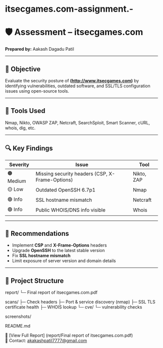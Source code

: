 # itsecgames.com-assignment.-
# 🛡️ Assessment – itsecgames.com  

**Prepared by:** Aakash Dagadu Patil  

---

## 🎯 Objective  
Evaluate the security posture of **(http://www.itsecgames.com)** by identifying vulnerabilities, outdated software, and SSL/TLS configuration issues using open-source tools.

---

## 🧰 Tools Used  
Nmap, Nikto, OWASP ZAP, Netcraft, SearchSploit, Smart Scanner, cURL, whois, dig, etc.

---

## 🔍 Key Findings  

| Severity  | Issue                                           | Tool |
|------------|------------------------------------------------|-------|
| 🟠 Medium | Missing security headers (CSP, X-Frame-Options) | Nikto, ZAP |
| 🟡 Low    | Outdated OpenSSH 6.7p1                          | Nmap |
| 🟢 Info   | SSL hostname mismatch                           | Netcraft  |
| 🟢 Info   | Public WHOIS/DNS info visible                   | Whois |

---

## 🩵 Recommendations  
- Implement **CSP** and **X-Frame-Options** headers  
- Upgrade **OpenSSH** to the latest stable version  
- Fix **SSL hostname mismatch**  
- Limit exposure of server version and domain details  

---

## 📂 Project Structure  
report/
└─ Final report of itsecgames.com.pdf

scans/
├─ Check headers
├─ Port & service discovery (nmap)
├─ SSL TLS certificate health
├─ WHOIS lookup
└─ cve/
└─ vulnerability checks

screenshots/

README.md

📄 [View Full Report] (report/Final report of itsecgames.com.pdf)  
📧 Contact: akakashpatil7777@gmail.com  

